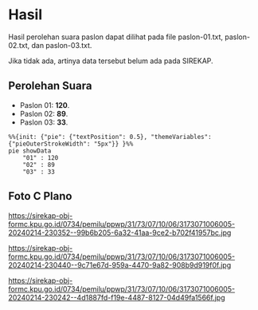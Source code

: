 # Hasil

Hasil perolehan suara paslon dapat dilihat pada file paslon-01.txt, paslon-02.txt, dan paslon-03.txt.

Jika tidak ada, artinya data tersebut belum ada pada SIREKAP.

## Perolehan Suara

 * Paslon 01: **120**.
 * Paslon 02: **89**.
 * Paslon 03: **33**.

```mermaid
%%{init: {"pie": {"textPosition": 0.5}, "themeVariables": {"pieOuterStrokeWidth": "5px"}} }%%
pie showData
    "01" : 120
    "02" : 89
    "03" : 33
```
## Foto C Plano

https://sirekap-obj-formc.kpu.go.id/0734/pemilu/ppwp/31/73/07/10/06/3173071006005-20240214-230352--99b6b205-6a32-41aa-9ce2-b702f41957bc.jpg

https://sirekap-obj-formc.kpu.go.id/0734/pemilu/ppwp/31/73/07/10/06/3173071006005-20240214-230440--9c71e67d-959a-4470-9a82-908b9d919f0f.jpg

https://sirekap-obj-formc.kpu.go.id/0734/pemilu/ppwp/31/73/07/10/06/3173071006005-20240214-230242--4d1887fd-f19e-4487-8127-04d49fa1566f.jpg
